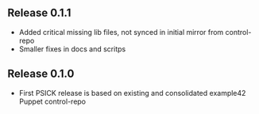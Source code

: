 ## Release 0.1.1
- Added critical missing lib files, not synced in initial mirror from control-repo
- Smaller fixes in docs and scritps
## Release 0.1.0
- First PSICK release is based on existing and consolidated example42 Puppet control-repo
